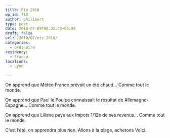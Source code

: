 ```yaml
---
title: Été 2010
wp_id: 710
author: philibert
type: post
date: 2010-07-09T06:31:43+00:00
draft: false
url: /2010/07/ete-2010/
categories:
  - ordinaire
residency:
  - France
locations:
  - Lyon

---
```

On apprend que Météo France prévoit un été chaud&#8230; Comme tout le monde. 

On apprend que Paul le Poulpe connaissait le résultat de Allemagne-Espagne&#8230; Comme tout le monde. 

On apprend que Liliane paye aux Impots 1/12e de ses revenus&#8230; Comme tout le monde.

C&rsquo;est l&rsquo;été, on apprendra plus rien. Allons à la plage, achetons Voici.